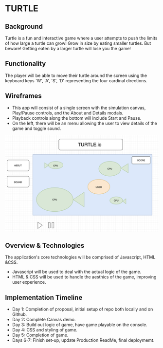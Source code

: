 # TURTLE

## Background
Turtle is a fun and interactive game where a user attempts to push the limits of how large a turtle can grow! Grow in size by eating smaller turtles. But beware! Getting eaten by a larger turtle will lose you the game!

## Functionality
The player will be able to move their turtle around the screen using the keyboard keys 'W', 'A', 'S', 'D' representing the four cardinal directions.

## Wireframes
* This app will consist of a single screen with the simulation canvas, Play/Pause controls, and the About and Details modals.
* Playback controls along the bottom will include Start and Pause.
* On the left, there will be an menu allowing the user to view details of the game and toggle sound.

![](readme_wireframe/wireframe.png)

## Overview & Technologies
The application's core technologies will be comprised of Javascript, HTML &CSS. 
* Javascript will be used to deal with the actual logic of the game.
* HTML & CSS will be used to handle the aesthics of the game, improving user experience.

## Implementation Timeline
* Day 1: Completion of proposal, initial setup of repo both locally and on Github.
* Day 2: Complete Canvas demo.
* Day 3: Build out logic of game, have game playable on the console.
* Day 4: CSS and styling of game.
* Day 5: Completion of game.
* Days 6-7: Finish set-up, update Production ReadMe, final deploymemt. 